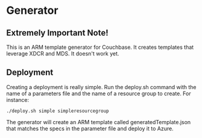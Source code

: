 # Generator

## Extremely Important Note!

This is an ARM template generator for Couchbase.  It creates templates that leverage XDCR and MDS.  It doesn't work yet.

## Deployment

Creating a deployment is really simple.  Run the deploy.sh command with the name of a parameters file and the name of a resource group to create.  For instance:

    ./deploy.sh simple simpleresourcegroup

The generator will create an ARM template called generatedTemplate.json that matches the specs in the parameter file and deploy it to Azure.
